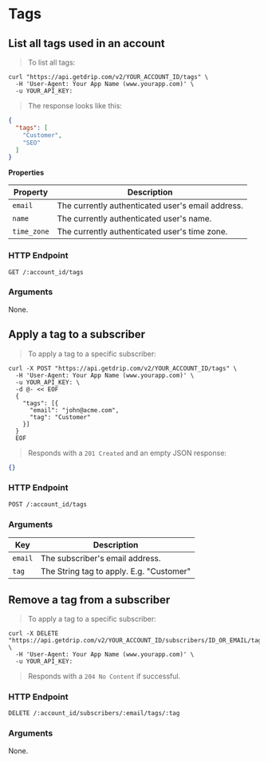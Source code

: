 # Tags

## List all tags used in an account

> To list all tags:

```shell
curl "https://api.getdrip.com/v2/YOUR_ACCOUNT_ID/tags" \
  -H 'User-Agent: Your App Name (www.yourapp.com)' \
  -u YOUR_API_KEY:
```

> The response looks like this:

```json
{
  "tags": [
    "Customer",
    "SEO"
  ]
}
```

**Properties**

<table>
  <thead>
    <tr>
      <th>Property</th>
      <th>Description</th>
    </tr>
  </thead>
  <tbody>
    <tr>
      <td><code>email</code></td>
      <td>The currently authenticated user's email address.</td>
    </tr>
    <tr>
      <td><code>name</code></td>
      <td>The currently authenticated user's name.</td>
    </tr>
    <tr>
      <td><code>time_zone</code></td>
      <td>The currently authenticated user's time zone.</td>
    </tr>
  </tbody>
</table>

### HTTP Endpoint

`GET /:account_id/tags`

### Arguments

None.

## Apply a tag to a subscriber

> To apply a tag to a specific subscriber:

```shell
curl -X POST "https://api.getdrip.com/v2/YOUR_ACCOUNT_ID/tags" \
  -H 'User-Agent: Your App Name (www.yourapp.com)' \
  -u YOUR_API_KEY: \
  -d @- << EOF
  {
    "tags": [{
      "email": "john@acme.com",
      "tag": "Customer"
    }]
  }
  EOF
```

> Responds with a `201 Created` and an empty JSON response:

```json
{}
```

### HTTP Endpoint

`POST /:account_id/tags`

### Arguments

<table>
  <thead>
    <tr>
      <th>Key</th>
      <th>Description</th>
    </tr>
  </thead>
  <tbody>
    <tr>
      <td><code>email</code></td>
      <td>The subscriber's email address.</td>
    </tr>
    <tr>
      <td><code>tag</code></td>
      <td>The String tag to apply. E.g. "Customer"</td>
    </tr>
  </tbody>
</table>

## Remove a tag from a subscriber

> To apply a tag to a specific subscriber:

```shell
curl -X DELETE "https://api.getdrip.com/v2/YOUR_ACCOUNT_ID/subscribers/ID_OR_EMAIL/tags/TAG" \
  -H 'User-Agent: Your App Name (www.yourapp.com)' \
  -u YOUR_API_KEY:
```

> Responds with a `204 No Content` if successful.

### HTTP Endpoint

`DELETE /:account_id/subscribers/:email/tags/:tag`

### Arguments

None.
